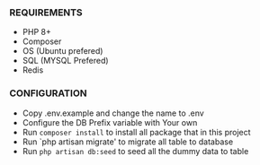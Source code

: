 ### REQUIREMENTS
- PHP 8+
- Composer
- OS (Ubuntu prefered)
- SQL (MYSQL Prefered)
- Redis

### CONFIGURATION
- Copy .env.example and change the name to .env
- Configure the DB Prefix variable with Your own
- Run `composer install` to install all package that in this project
- Run `php artisan migrate' to migrate all table to database
- Run `php artisan db:seed` to seed all the dummy data to table

